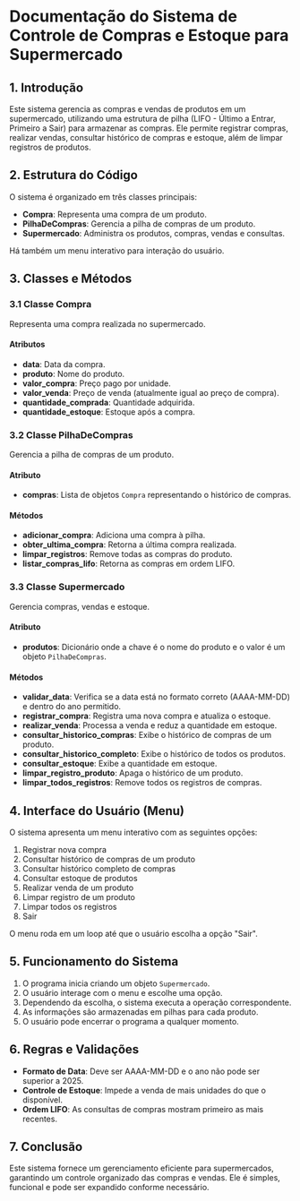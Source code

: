 # Documentação do Sistema de Controle de Compras e Estoque para Supermercado

## 1. Introdução

Este sistema gerencia as compras e vendas de produtos em um supermercado, utilizando uma estrutura de pilha (LIFO - Último a Entrar, Primeiro a Sair) para armazenar as compras. Ele permite registrar compras, realizar vendas, consultar histórico de compras e estoque, além de limpar registros de produtos.

## 2. Estrutura do Código

O sistema é organizado em três classes principais:

- **Compra**: Representa uma compra de um produto.
- **PilhaDeCompras**: Gerencia a pilha de compras de um produto.
- **Supermercado**: Administra os produtos, compras, vendas e consultas.

Há também um menu interativo para interação do usuário.

## 3. Classes e Métodos

### 3.1 Classe Compra

Representa uma compra realizada no supermercado.

#### Atributos

- **data**: Data da compra.
- **produto**: Nome do produto.
- **valor_compra**: Preço pago por unidade.
- **valor_venda**: Preço de venda (atualmente igual ao preço de compra).
- **quantidade_comprada**: Quantidade adquirida.
- **quantidade_estoque**: Estoque após a compra.

### 3.2 Classe PilhaDeCompras

Gerencia a pilha de compras de um produto.

#### Atributo

- **compras**: Lista de objetos `Compra` representando o histórico de compras.

#### Métodos

- **adicionar_compra**: Adiciona uma compra à pilha.
- **obter_ultima_compra**: Retorna a última compra realizada.
- **limpar_registros**: Remove todas as compras do produto.
- **listar_compras_lifo**: Retorna as compras em ordem LIFO.

### 3.3 Classe Supermercado

Gerencia compras, vendas e estoque.

#### Atributo

- **produtos**: Dicionário onde a chave é o nome do produto e o valor é um objeto `PilhaDeCompras`.

#### Métodos

- **validar_data**: Verifica se a data está no formato correto (AAAA-MM-DD) e dentro do ano permitido.
- **registrar_compra**: Registra uma nova compra e atualiza o estoque.
- **realizar_venda**: Processa a venda e reduz a quantidade em estoque.
- **consultar_historico_compras**: Exibe o histórico de compras de um produto.
- **consultar_historico_completo**: Exibe o histórico de todos os produtos.
- **consultar_estoque**: Exibe a quantidade em estoque.
- **limpar_registro_produto**: Apaga o histórico de um produto.
- **limpar_todos_registros**: Remove todos os registros de compras.

## 4. Interface do Usuário (Menu)

O sistema apresenta um menu interativo com as seguintes opções:

1. Registrar nova compra  
2. Consultar histórico de compras de um produto  
3. Consultar histórico completo de compras  
4. Consultar estoque de produtos  
5. Realizar venda de um produto  
6. Limpar registro de um produto  
7. Limpar todos os registros  
8. Sair  

O menu roda em um loop até que o usuário escolha a opção "Sair".

## 5. Funcionamento do Sistema

1. O programa inicia criando um objeto `Supermercado`.
2. O usuário interage com o menu e escolhe uma opção.
3. Dependendo da escolha, o sistema executa a operação correspondente.
4. As informações são armazenadas em pilhas para cada produto.
5. O usuário pode encerrar o programa a qualquer momento.

## 6. Regras e Validações

- **Formato de Data**: Deve ser AAAA-MM-DD e o ano não pode ser superior a 2025.
- **Controle de Estoque**: Impede a venda de mais unidades do que o disponível.
- **Ordem LIFO**: As consultas de compras mostram primeiro as mais recentes.

## 7. Conclusão

Este sistema fornece um gerenciamento eficiente para supermercados, garantindo um controle organizado das compras e vendas. Ele é simples, funcional e pode ser expandido conforme necessário.
